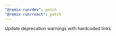 ```yaml
---
"@remix-run/dev": patch
"@remix-run/react": patch
---
```


Update deprecation warnings with hardcoded links
